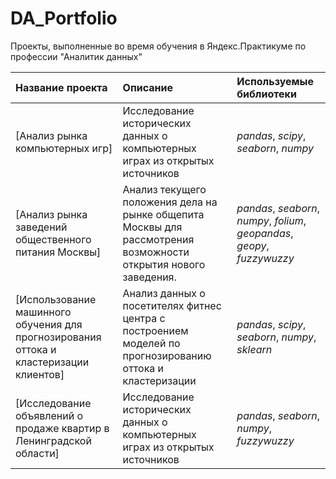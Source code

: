 # DA_Portfolio
Проекты, выполненные во время обучения в Яндекс.Практикуме по профессии "Аналитик данных"

| Название проекта | Описание | Используемые библиотеки | 
| :---------------------- | :---------------------- | :---------------------- |
| [Анализ рынка компьютерных игр] | Исследование исторических данных о компьютерных играх из открытых источников| *pandas*, *scipy*, *seaborn*, *numpy* |
| [Анализ рынка заведений общественного питания Москвы] | Анализ текущего положения дела на рынке общепита Москвы для рассмотрения возможности открытия нового заведения.| *pandas*, *seaborn*, *numpy*, *folium*, *geopandas*, *geopy*, *fuzzywuzzy* |
| [Использование машинного обучения для прогнозирования оттока и кластеризации клиентов] | Анализ данных о посетителях фитнес центра с построением моделей по прогнозированию оттока и кластеризации| *pandas*, *scipy*, *seaborn*, *numpy*, *sklearn* |
| [Исследование объявлений о продаже квартир в Ленинградской области] | Исследование исторических данных о компьютерных играх из открытых источников| *pandas*, *seaborn*, *numpy*, *fuzzywuzzy* |
